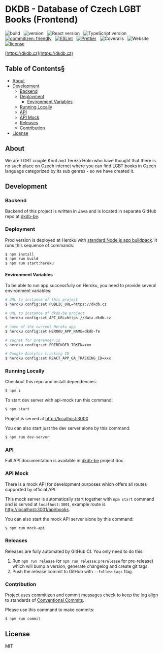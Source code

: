 # DKDB - Database of Czech LGBT Books (Frontend)

![build](https://img.shields.io/github/workflow/status/knuhol/dkdb-fe/Node%20CI)
&nbsp;
![version](https://img.shields.io/github/package-json/v/knuhol/dkdb-fe)
&nbsp;
![React version](https://img.shields.io/github/package-json/dependency-version/knuhol/dkdb-fe/react?color=%2361DBFB&label=React&logo=React)
&nbsp;
![TypeScript version](https://img.shields.io/github/package-json/dependency-version/knuhol/dkdb-fe/typescript?color=%23007acc&label=TypeScript&logo=typescript)
&nbsp;
[![commitizen: friendly](https://img.shields.io/badge/commitizen-friendly-brightgreen)](http://commitizen.github.io/cz-cli/)
&nbsp;
[![ESLint](https://img.shields.io/badge/ESLint-supported-blueviolet?logo=eslint)](https://eslint.org/)
&nbsp;
[![Prettier](https://img.shields.io/badge/Prettier-supported-violet?logo=prettier)](https://github.com/prettier/prettier)
&nbsp;
![Coveralls](https://img.shields.io/coveralls/github/knuhol/dkdb-fe?logo=coveralls)
&nbsp;
![Website](https://img.shields.io/website?url=https%3A%2F%2Fdkdb.cz&logo=heroku&label=Heroku)
&nbsp;
[![license](https://img.shields.io/github/license/knuhol/dkdb-fe)](https://github.com/knuhol/dkdb-fe/blob/master/LICENSE)

[https://dkdb.cz](https://dkdb.cz)

## Table of Contents§

- [About](#about)
- [Development](#development)
    - [Backend](#backend)
    - [Deployment](#deployment)
        - [Environment Variables](#environment-variables)
    - [Running Locally](#running-locally)
    - [API](#api)
    - [API Mock](#api-mock)
    - [Releases](#releases)
    - [Contribution](#contribution)
- [License](#license)
    
## About
We are LGBT couple Knut and Tereza Holm who have thought that there is no such place on Czech internet where you can find LGBT books in Czech language categorized by its sub genres - so we have created it.

## Development

### Backend
Backend of this project is written in Java and is located in separate GitHub repo at [dkdb-be](https://github.com/terhol/dkdb-be).

### Deployment
Prod version is deployed at Heroku with [standard Node.js app buildpack](https://devcenter.heroku.com/articles/nodejs-support). It runs this sequence of commands:
```bash
$ npm install
$ npm run build
$ npm run start:heroku
```

#### Environment Variables
To be able to run app successfully on Heroku, you need to provide several environment variables:
```bash
# URL to instance of this project
$ heroku config:set PUBLIC_URL=https://dkdb.cz

# URL to instance of dkdb-be project
$ heroku config:set API_URL=https://data.dkdb.cz

# name of the current Heroku app
$ heroku config:set HEROKU_APP_NAME=dkdb-fe

# secret for prerender.io
$ heroku config:set PRERENDER_TOKEN=xxx

# Google Analytcs tracking ID
$ heroku config:set REACT_APP_GA_TRACKING_ID=xxx
```

### Running Locally
Checkout this repo and install dependencies:

```bash
$ npm i
```

To start dev server with api-mock run this command:

```bash
$ npm start
```

Project is served at [http://localhost:3000](http://localhost:3000).

You can also start just the dev server alone by this command:

```bash
$ npm run dev-server
```

### API 
Full API documentation is available in [dkdb-be](https://github.com/terhol/dkdb-be#rest-api-documentation) project doc.

### API Mock
There is a mock API for development purposes which offers all routes supported by official API.

This mock server is automatically start together with `npm start` command and is served at `localhost:3001`, example route is [http://localhost:3001/api/books](http://localhost:3001/api/books).

You can also start the mock API server alone by this command:

```bash
$ npm run mock-api
```

### Releases
Releases are fully automated by GitHub CI. You only need to do this:

1. Run `npm run release` (or `npm run release:prerelease` for pre-release) which will bump a version, generate changelog and create git tags.
2. Push the release commit to GitHub with `--follow-tags` flag.

### Contribution
Project uses [commitizen](https://github.com/commitizen/cz-cli) and commit messages check to keep the log align to standards of [Conventional Commits](https://www.conventionalcommits.org). 

Please use this command to make commits:

```bash
$ npm run commit
```

## License
MIT
